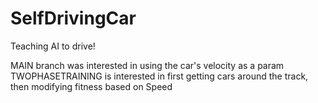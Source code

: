# SelfDrivingCar
Teaching AI to drive!

MAIN branch was interested in using the car's velocity as a param
TWOPHASETRAINING is interested in first getting cars around the track, then modifying fitness based on Speed
